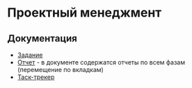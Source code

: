 # Проектный менеджмент

## Документация

* [Задание](https://docs.google.com/document/d/1Q8l5RhlGIIyGlMS1FUqiOi7738V1_m5aiaF-hrZtvgk/edit?tab=t.0#heading=h.8rfnw0sk066y)
* [Отчет](https://docs.google.com/document/d/1mURK7qZKt5-MVY2cvRMUxmj5pUQhILp1NWfFrbKMrVg/edit?tab=t.0#heading=h.kn7g5pz04egh) - в документе содержатся отчеты по всем фазам (перемещение по вкладкам)
* [Таск-трекер](https://ru.yougile.com/board/lanndpdte7dl)

